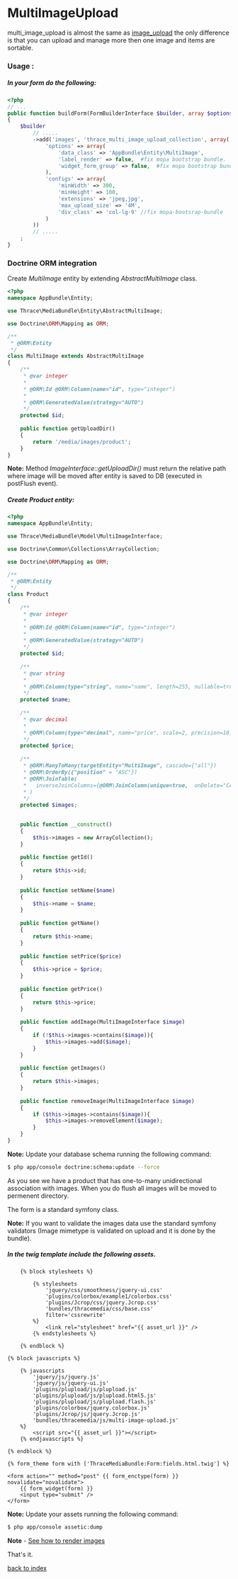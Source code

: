 MultiImageUpload
================

multi_image_upload is almost the same as [image_upload](image_upload.md) the only difference is that you can upload and manage more then one image and items are sortable.

### Usage :

##### In your form do the following:

``` php
<?php
// ...
public function buildForm(FormBuilderInterface $builder, array $options)
{
    $builder
        // .....
        ->add('images', 'thrace_multi_image_upload_collection', array(
            'options' => array(
                'data_class' => 'AppBundle\Entity\MultiImage',
                'label_render' => false,  #fix mopa bootstrap bundle. 
                'widget_form_group' => false,  #fix mopa bootstrap bundle. 
            ),
            'configs' => array(
                'minWidth' => 300,
                'minHeight' => 100,
                'extensions' => 'jpeg,jpg',
                'max_upload_size' => '4M',
                'div_class' => 'col-lg-9' //fix mopa-bootsrap-bundle
            )
        ))
		// .....
    ;
}
```

### Doctrine ORM integration

Create *MultiImage* entity by extending  *AbstractMultiImage* class.

``` php
<?php
namespace AppBundle\Entity;

use Thrace\MediaBundle\Entity\AbstractMultiImage;

use Doctrine\ORM\Mapping as ORM;

/**
 * @ORM\Entity
 */
class MultiImage extends AbstractMultiImage
{
    /**
     * @var integer 
     *
     * @ORM\Id @ORM\Column(name="id", type="integer")
     * 
     * @ORM\GeneratedValue(strategy="AUTO")
     */
    protected $id;
    
    public function getUploadDir()
    {
        return '/media/images/product';
    }
}
```

**Note:** Method *ImageInterface::getUploadDir()* must return the relative path where image will be moved after entity is saved to DB (executed in postFlush event).

##### Create *Product* entity:

``` php
<?php
namespace AppBundle\Entity;

use Thrace\MediaBundle\Model\MultiImageInterface;

use Doctrine\Common\Collections\ArrayCollection;

use Doctrine\ORM\Mapping as ORM;

/**
 * @ORM\Entity
 */
class Product
{
    /**
     * @var integer 
     *
     * @ORM\Id @ORM\Column(name="id", type="integer")
     * 
     * @ORM\GeneratedValue(strategy="AUTO")
     */
    protected $id;
    
    /**
     * @var string 
     *
     * @ORM\Column(type="string", name="name", length=255, nullable=true, unique=false)
     */
    protected $name;
    
    /**
     * @var decimal
     *
     * @ORM\Column(type="decimal", name="price", scale=2, precision=10)
     */
    protected $price;  
    
    /**
     * @ORM\ManyToMany(targetEntity="MultiImage", cascade={"all"})
     * @ORM\OrderBy({"position" = "ASC"})
     * @ORM\JoinTable(
     *   inverseJoinColumns={@ORM\JoinColumn(unique=true,  onDelete="CASCADE")}
     * )
     */
    protected $images;

    
    public function __construct()
    {
        $this->images = new ArrayCollection();
    }
    
    public function getId()
    {
        return $this->id;
    }
    
    public function setName($name)
    {
        $this->name = $name;
    }
    
    public function getName()
    {
        return $this->name;
    }
    
    public function setPrice($price)
    {
        $this->price = $price;
    }
    
    public function getPrice()
    {
        return $this->price;
    }
    
    public function addImage(MultiImageInterface $image)
    {
        if (!$this->images->contains($image)){
            $this->images->add($image);
        }
    }
    
    public function getImages()
    {
        return $this->images;
    }
    
    public function removeImage(MultiImageInterface $image)
    {
        if ($this->images->contains($image)){
            $this->images->removeElement($image);
        }
    }
}
```

**Note:** Update your database schema running the following command:

``` bash
$ php app/console doctrine:schema:update --force
```

As you see we have a product that has one-to-many unidirectional association with images.
When you do flush all images will be moved to permenent directory.

The form is a standard symfony class.

**Note:** If you want to validate the images data use the standard symfony validators (Image mimetype is validated on upload and it is done by the bundle).


#####  In the twig template include the following assets.

``` jinja
	{% block stylesheets %}
                
		{% stylesheets
			'jquery/css/smoothness/jquery-ui.css' 
            'plugins/colorbox/example1/colorbox.css'
    	    'plugins/Jcrop/css/jquery.Jcrop.css'
            'bundles/thracemedia/css/base.css'
            filter='cssrewrite'
        %}
			<link rel="stylesheet" href="{{ asset_url }}" />
        {% endstylesheets %}

	{% endblock %}
    
{% block javascripts %}

	{% javascripts
		'jquery/js/jquery.js'
        'jquery/js/jquery-ui.js'
        'plugins/plupload/js/plupload.js'                    
        'plugins/plupload/js/plupload.html5.js'                    
        'plugins/plupload/js/plupload.flash.js'
        'plugins/colorbox/jquery.colorbox.js' 
        'plugins/Jcrop/js/jquery.Jcrop.js' 
        'bundles/thracemedia/js/multi-image-upload.js'                                                                                                                                
	%}
		<script src="{{ asset_url }}"></script>
	{% endjavascripts %}
   
{% endblock %}

{% form_theme form with ['ThraceMediaBundle:Form:fields.html.twig'] %}
           
<form action="" method="post" {{ form_enctype(form) }} novalidate="novalidate">
	{{ form_widget(form) }}
    <input type="submit" />
</form>
```
**Note:** Update your assets running the following command:

``` bash
$ php app/console assetic:dump
```


**Note** - [See how to render images](image_upload.md#image_render) 

That's it.

[back to index](index.md)